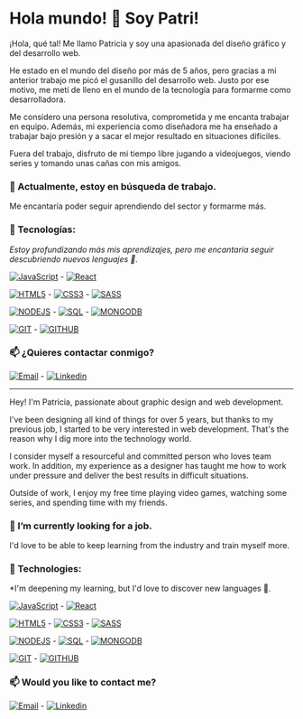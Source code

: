 # Hola mundo! 👋 Soy Patri!

¡Hola, qué tal! Me llamo Patricia y soy una apasionada del diseño gráfico y del desarrollo web.

He estado en el mundo del diseño por más de 5 años, pero gracias a mi anterior trabajo me picó el gusanillo del desarrollo web. Justo por ese motivo, me metí de lleno en el mundo de la tecnología para formarme como desarrolladora. 

Me considero una persona resolutiva, comprometida y me encanta trabajar en equipo. Además, mi experiencia como diseñadora me ha enseñado a trabajar bajo presión y a sacar el mejor resultado en situaciones difíciles. 

Fuera del trabajo, disfruto de mi tiempo libre jugando a videojuegos, viendo series y tomando unas cañas con mis amigos.


### 🔭 Actualmente, estoy en búsqueda de trabajo.
Me encantaría poder seguir aprendiendo del sector y formarme más. 
### 🌱 Tecnologías:
*Estoy profundizando más mis aprendizajes, pero me encantaría seguir descubriendo nuevos lenguajes 👀.*

[![JavaScript](https://img.shields.io/badge/JavaScript-F7DF1E?style=flat&logo=javascript&logoColor=white&labelColor=101010)]() - [![React](https://img.shields.io/badge/React-61DAFB?style=flat&logo=react&logoColor=white&labelColor=101010)]()

[![HTML5](https://img.shields.io/badge/HTML5-E34F26?style=flat&logo=html5&logoColor=white&labelColor=101010)]() - [![CSS3](https://img.shields.io/badge/CSS3-1572B6?style=flat&logo=css3&logoColor=white&labelColor=101010)]() - [![SASS](https://img.shields.io/badge/SASS-CC6699?style=flat&logo=sass&logoColor=white&labelColor=101010)]()

[![NODEJS](https://img.shields.io/badge/NODEJS-339933?style=flat&logo=node.js&logoColor=white&labelColor=101010)]() - [![SQL](https://img.shields.io/badge/mySQL-4479A1?style=flat&logo=mysql&logoColor=white&labelColor=101010)]() - [![MONGODB](https://img.shields.io/badge/mongoDB-47A248?style=flat&logo=mongodb&logoColor=white&labelColor=101010)]()

[![GIT](https://img.shields.io/badge/git-F05032?style=flat&logo=git&logoColor=white&labelColor=101010)]() - [![GITHUB](https://img.shields.io/badge/github-181717?style=flat&logo=github&logoColor=white&labelColor=101010)]()


### 📫 ¿Quieres contactar conmigo?
[![Email](https://img.shields.io/badge/Email-patricia.beco.dg%40gmail.com-red?style=flat&logo=gmail&?link=http://left&link=http://patricia.beco.dg%40gmail.com&&labelColor=101010)]() - 
[![Linkedin](https://img.shields.io/badge/LinkedIn-Patricia%20Becerra%20Corbacho-blue?style=flat&logo=linkedin&?link=http://left&link=https://www.linkedin.com/in/patriciabecerracorbacho/&labelColor=101010)]()


-------------------

Hey! I'm Patricia, passionate about graphic design and web development.

I've been designing all kind of things for over 5 years, but thanks to my previous job, I started to be very interested in web development. That's the reason why I dig more into the technology world.

I consider myself a resourceful and committed person who loves team work. In addition, my experience as a designer has taught me how to work under pressure and deliver the best results in difficult situations.

Outside of work, I enjoy my free time playing video games, watching some series, and spending time with my friends.

### 🔭 I’m currently looking for a job.
I'd love to be able to keep learning from the industry and train myself more.
### 🌱 Technologies:
*I'm deepening my learning, but I'd love to discover new languages 👀.

[![JavaScript](https://img.shields.io/badge/JavaScript-F7DF1E?style=flat&logo=javascript&logoColor=white&labelColor=101010)]() - [![React](https://img.shields.io/badge/React-61DAFB?style=flat&logo=react&logoColor=white&labelColor=101010)]()

[![HTML5](https://img.shields.io/badge/HTML5-E34F26?style=flat&logo=html5&logoColor=white&labelColor=101010)]() - [![CSS3](https://img.shields.io/badge/CSS3-1572B6?style=flat&logo=css3&logoColor=white&labelColor=101010)]() - [![SASS](https://img.shields.io/badge/SASS-CC6699?style=flat&logo=sass&logoColor=white&labelColor=101010)]()

[![NODEJS](https://img.shields.io/badge/NODEJS-339933?style=flat&logo=node.js&logoColor=white&labelColor=101010)]() - [![SQL](https://img.shields.io/badge/mySQL-4479A1?style=flat&logo=mysql&logoColor=white&labelColor=101010)]() - [![MONGODB](https://img.shields.io/badge/mongoDB-47A248?style=flat&logo=mongodb&logoColor=white&labelColor=101010)]()

[![GIT](https://img.shields.io/badge/git-F05032?style=flat&logo=git&logoColor=white&labelColor=101010)]() - [![GITHUB](https://img.shields.io/badge/github-181717?style=flat&logo=github&logoColor=white&labelColor=101010)]()


### 📫 Would you like to contact me?
[![Email](https://img.shields.io/badge/Email-patricia.beco.dg%40gmail.com-red?style=flat&logo=gmail&?link=http://left&link=http://patricia.beco.dg%40gmail.com&&labelColor=101010)]() - 
[![Linkedin](https://img.shields.io/badge/LinkedIn-Patricia%20Becerra%20Corbacho-blue?style=flat&logo=linkedin&?link=http://left&link=https://www.linkedin.com/in/patriciabecerracorbacho/&labelColor=101010)]()
